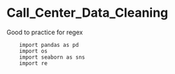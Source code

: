 # Call_Center_Data_Cleaning
Good to practice for regex
        
        import pandas as pd 
        import os
        import seaborn as sns
        import re
